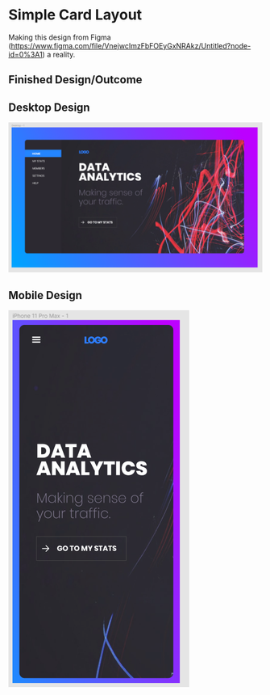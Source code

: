 # Simple Card Layout

Making this design from Figma (https://www.figma.com/file/VnejwcImzFbFOEyGxNRAkz/Untitled?node-id=0%3A1) a reality.

## Finished Design/Outcome


## Desktop Design

![Desktop Design of Dashboard Page](./Dashboard_desktop.png)

## Mobile Design

![Mobile Design of Dashboard Page](./Dashboard_mobile.png)